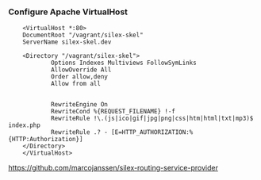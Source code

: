 ### Configure Apache VirtualHost

        <VirtualHost *:80>
        DocumentRoot "/vagrant/silex-skel"
        ServerName silex-skel.dev

        <Directory "/vagrant/silex-skel">
                Options Indexes Multiviews FollowSymLinks
                AllowOverride All
                Order allow,deny
                Allow from all


                RewriteEngine On
                RewriteCond %{REQUEST_FILENAME} !-f
                RewriteRule !\.(js|ico|gif|jpg|png|css|htm|html|txt|mp3)$ index.php
                RewriteRule .? - [E=HTTP_AUTHORIZATION:%{HTTP:Authorization}]
        </Directory>
        </VirtualHost>


https://github.com/marcojanssen/silex-routing-service-provider
